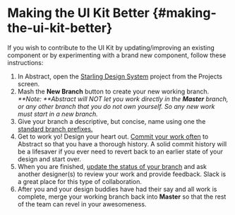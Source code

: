 # Making the UI Kit Better {#making-the-ui-kit-better}

If you wish to contribute to the UI Kit by updating/improving an existing component or by experimenting with a brand new component, follow these instructions:

1. In Abstract, open the [ Starling Design System](https://share.goabstract.com/2a3f637c-1f60-47a1-887e-dbd002f44b18) project from the Projects screen.
2. Mash the **New Branch** button to create your new working branch.<br>
   _**Note: **Abstract will NOT let you work directly in the **Master** branch, or any other branch that you do not own yourself. So any new work must start in a new branch._
3. Give your branch a descriptive, but concise, name using one the [standard branch prefixes.](/abstract-guidelines-and-best-practices.md#abstract-name)
4. Get to work yo! Design your heart out. [Commit your work often](/abstract-guidelines-and-best-practices.md#abstract-best-practices) to Abstract so that you have a thorough history. A solid commit history will be a lifesaver if you ever need to revert back to an earlier state of your design and start over.
5. When you are finished, [update the status of your branch](/abstract-guidelines-and-best-practices.md#abstract-status) and ask another designer\(s\) to review your work and provide feedback. Slack is a great place for this type of collaboration.
6. After you and your design buddies have had their say and all work is complete, merge your working branch back into **Master** so that the rest of the team can revel in your awesomeness.



